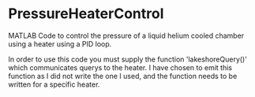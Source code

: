 # PressureHeaterControl
MATLAB Code to control the pressure of a liquid helium cooled chamber using a heater using a PID loop.

In order to use this code you must supply the function 'lakeshoreQuery()' which communicates querys to the heater. 
I have chosen to emit this function as I did not write the one I used, and the function needs to be written for a specific heater.
